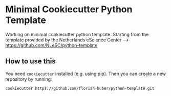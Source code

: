 # Minimal Cookiecutter Python Template

Working on minimal cookiecutter python template.
Starting from the template provided by the Netherlands eScience Center --> https://github.com/NLeSC/python-template


## How to use this

You need `cookiecutter` installed (e.g. using pip). Then you can create a new repository by running:
```
cookiecutter https://github.com/florian-huber/python-template.git
```
